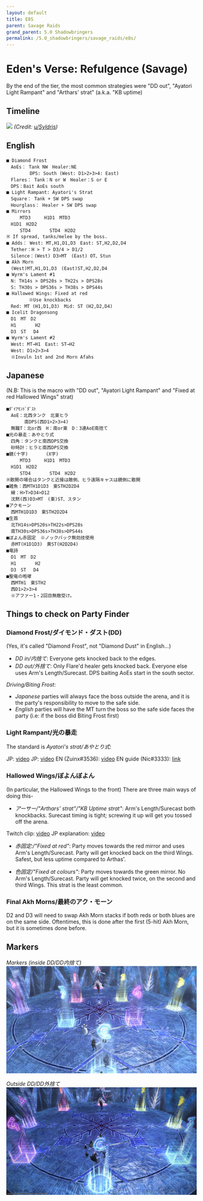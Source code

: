 ```yaml
---
layout: default
title: E8S
parent: Savage Raids
grand_parent: 5.0 Shadowbringers
permalink: /5.0_shadowbringers/savage_raids/e8s/
---
```


# Eden's Verse: Refulgence (Savage)

By the end of the tier, the most common strategies were "DD out", "Ayatori Light Rampant" and "Arthars' strat" (a.k.a. "KB uptime)

## Timeline

![](https://preview.redd.it/fo9bwgrcfdo41.png?width=2100&format=png&auto=webp&s=970212680abace32458dfd64656838cd8264f340)
*(Credit: [u/Syldris](https://www.reddit.com/r/ffxiv/comments/fm0rm4/e8s_timeline_image/))*

## English
```
■ Diamond Frost
　AoEs： Tank NW　Healer:NE
　　　　  DPS: South (West: D1>2>3>4: East)
　Flares： Tank：N or W　Healer：S or E
　DPS：Bait AoEs south
■ Light Rampant: Ayatori's Strat
　Square： Tank + SW DPS swap
　Hourglass： Healer + SW DPS swap
■ Mirrors
　　　MTD3　　　H1D1　MTD3
　H1D1　H2D2
　　　STD4　　　  STD4　H2D2
※ If spread, tanks/melee by the boss.
■ Adds： West: MT,H1,D1,D3　East: ST,H2,D2,D4
　Tether：H > T > D3/4 > D1/2
　Silence：(West) D3>MT　(East) OT、Stun
■ Akh Morn
　(West)MT,H1,D1,D3　(East)ST,H2,D2,D4
■ Wyrm's Lament #1
　N: TH14s > DPS20s > TH22s > DPS28s
　S: TH30s > DPS36s > TH38s > DPS44s
■ Hallowed Wings: Fixed at red
　　　　　※Use knockbacks
　Red: MT (H1,D1,D3)　Mid: ST (H2,D2,D4)
■ Icelit Dragonsong
　D1　MT　D2
　H1　　　  H2
　D3　ST　 D4
■ Wyrm's Lament #2
　West: MT→H1　East: ST→H2
　West: D1>2>3>4
　※Invuln 1st and 2nd Morn Afahs
```

## Japanese

(N.B: This is the macro with  "DD out", "Ayatori Light Rampant" and "Fixed at red Hallowed Wings" strat)
```
■ﾀﾞｲｱﾓﾝﾄﾞﾀﾞｽﾄ
　AoE：北西タンク　北東ヒラ
　　　　南DPS(西D1>2>3>4)
　無職T：北or西　H：南or東　D：3連AoE南捨て
■光の暴走：あやとり式
　四角：タンクと南西DPS交換
　砂時計：ヒラと南西DPS交換
■鏡(十字)　　　　(X字)
　　　MTD3　　　H1D1　MTD3
　H1D1　H2D2
　　　STD4　　　  STD4　H2D2
※散開の場合はタンクと近接は敵側、ヒラ遠隔キャスは鏡側に散開
■雑魚：西MTH1D1D3　東STH2D2D4
　線：H>T>D34>D12
　沈黙(西)D3>MT　(東)ST、スタン
■アクモーン
　西MTH1D1D3　東STH2D2D4
■生首
　北TH14s>DPS20s>TH22s>DPS28s
　南TH30s>DPS36s>TH38s>DPS44s
■ぼよん赤固定　※ノックバック無効技使用
　赤MT(H1D1D3)　黄ST(H2D2D4)
■竜詩
　D1　MT　D2
　H1　　　  H2
　D3　ST　 D4
■聖竜の咆哮
　西MTH1　東STH2
　西D1>2>3>4
　※アファー1・2回目無敵受け。
```

## Things to check on Party Finder

### Diamond Frost/ダイモンド・ダスト(DD)

(Yes, it's called "Diamond Frost", not "Diamond Dust" in English...)
  - *DD in/内捨て*: Everyone gets knocked back to the edges.
  - *DD out/外捨て*: Only Flare'd healer gets knocked back. Everyone else uses Arm's Length/Surecast. DPS baiting AoEs start in the south sector.

*Driving/Biting Frost*:
  - *Japanese* parties will always face the boss outside the arena, and it is the party's responsibility to move to the safe side.
  - *English* parties will have the MT turn the boss so the safe side faces the party (i.e: if the boss did Biting Frost first)


### Light Rampant/光の暴走

The standard is *Ayatori's strat/あやとり式*:

JP: [video](https://youtu.be/AXVwgQRr3J0?t=198)
JP: [video](https://youtu.be/pmYgfT3Dbno)
EN (Zuinx#3536): [video](ttps://youtu.be/ySKy8uXRcxc)
EN guide (Nic#3333): [link](https://docs.google.com/presentation/d/1J-Niu4T-joOKG0Kt3vv7UzBBNUZ6PMXUTQTvoEZehRU/)

### Hallowed Wings/ぼよんぼよん

(In particular, the Hallowed Wings to the front)
There are three main ways of doing this-
- *アーサー/"Arthars' strat"/"KB Uptime strat"*: Arm's Length/Surecast both knockbacks. Surecast timing is tight; screwing it up will get you tossed off the arena.

Twitch clip: [video](https://clips.twitch.tv/InquisitiveCheerfulClamHassanChop)
JP explanation: [video](https://youtu.be/hCiDNU6pIxk)

- *赤固定:/"Fixed at red"*: Party moves towards the red mirror and uses Arm's Length/Surecast. Party will get knocked back on the third Wings. Safest, but less uptime compared to Arthas'.

- *色固定/"Fixed at colours"*: Party moves towards the green mirror. No Arm's Length/Surecast. Party will get knocked twice, on the second and third Wings. This strat is the least common.

### Final Akh Morns/最終のアク・モーン

D2 and D3 will need to swap Akh Morn stacks if both reds or both blues are on the same side. Oftentimes, this is done after the first (5-hit) Akh Morn, but it is sometimes done before. 

## Markers

*Markers (inside DD/DD内捨て)*
![](images/markers_inside_dd.jpg)

*Outside DD/DD外捨て*
![](images/markers_outside_dd.jpg)